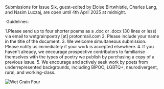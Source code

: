 


Submissions for Issue Six, guest-edited by Eloise Birtwhistle, Charles Lang, and Nasim Luczaj, are open until 4th April 2025 at midnight.

​
Guidelines:

1.Please send up to four shorter poems as a .doc or .docx (30 lines or less) via email to wetgrainpoetry [at] protonmail.com
​2. Please include your name in the title of the document.
3. We welcome simultaneous submission. Please notify us immediately if your work is accepted elsewhere.
4. If you haven’t already, we encourage prospective contributors to familiarise themselves with the types of poetry we publish by purchasing a copy of a previous issue.
5. We encourage and actively seek work by poets from underrepresented backgrounds, including BIPOC, LGBTQ+, neurodivergent, rural, and working-class.


![Wet Grain Four](wetgrainfour2.jpeg)
